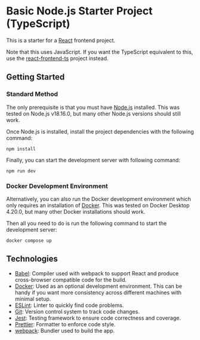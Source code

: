 # Basic Node.js Starter Project (TypeScript)

This is a starter for a [React](https://react.dev) frontend project.

Note that this uses JavaScript. If you want the TypeScript equivalent to this, use the [react-frontend-ts](../react-frontend-ts) project instead.

## Getting Started

### Standard Method

The only prerequisite is that you must have [Node.js](https://nodejs.org) installed. This was tested on Node.js v18.16.0, but many other Node.js versions should still work.

Once Node.js is installed, install the project dependencies with the following command:

```
npm install
```

Finally, you can start the development server with following command:

```
npm run dev
```

### Docker Development Environment

Alternatively, you can also run the Docker development environment which only requires an installation of [Docker](https://www.docker.com). This was tested on Docker Desktop 4.20.0, but many other Docker installations should work.

Then all you need to do is run the following command to start the development server:

```
docker compose up
```

## Technologies

-   [Babel](https://babeljs.io): Compiler used with webpack to support React and produce cross-browser compatible code for the build.
-   [Docker](https://www.docker.com): Used as an optional development environment. This can be handy if you want more consistency across different machines with minimal setup.
-   [ESLint](https://eslint.org): Linter to quickly find code problems.
-   [Git](https://git-scm.com): Version control system to track code changes.
-   [Jest](https://jestjs.io): Testing framework to ensure code correctness and coverage.
-   [Prettier](https://prettier.io): Formatter to enforce code style.
-   [webpack](https://webpack.js.org): Bundler used to build the app.
